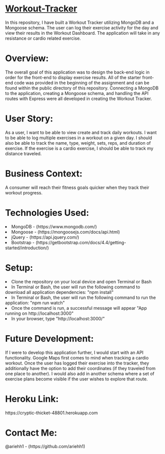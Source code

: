 # [Workout-Tracker](https://cryptic-thicket-48801.herokuapp.com)

In this repository, I have built a Workout Tracker utilizing MongoDB and a Mongoose schema. The user can log their exercise activity for the day and view their results in the Workout Dashboard. The application will take in any resistance or cardio related exercise.

<h1>Overview:</h1>
The overall goal of this application was to design the back-end logic in order for the front-end to display exercise results. All of the starter front-end code was provided in the beginning of the assignment and can be found within the public directory of this repository. Connecting a MongoDB to the application, creating a Mongoose schema, and handling the API routes with Express were all developed in creating the Workout Tracker.

<h1>User Story:</h1>
As a user, I want to be able to view create and track daily workouts. I want to be able to log multiple exercises in a workout on a given day. I should also be able to track the name, type, weight, sets, reps, and duration of exercise. If the exercise is a cardio exercise, I should be able to track my distance traveled.

<h1>Business Context:</h1>
A consumer will reach their fitness goals quicker when they track their workout progress.

<h1>Technologies Used:</h1>
<li>MongoDB - (https://www.mongodb.com/)</li>
<li>Mongoose - (https://mongoosejs.com/docs/api.html)</li>
<li>jQuery - (https://api.jquery.com/)</li>
<li>Bootstrap - (https://getbootstrap.com/docs/4.4/getting-started/introduction/)</li>

<h1>Setup:</h1>
<li>Clone the repository on your local device and open Terminal or Bash</li>
<li>In Terminal or Bash, the user will run the following command to download all application dependencies: "npm install"</li>
<li>In Terminal or Bash, the user will run the following command to run the application: "npm run watch"</li>
<li>Once the command is run, a successful message will appear "App running on http://localhost:3000"</li>
<li>In your browser, type "http://localhost:3000/"</li>

<h1>Future Development:</h1>
If I were to develop this application further, I would start with an API functionality. Google Maps first comes to mind when tracking a cardio workout. Once the user has logged their exercise into the tracker, they additionally have the option to add their coordinates (if they traveled from one place to another). I would also add in another schema where a set of exercise plans become visible if the user wishes to explore that route.

<h1>Heroku Link:</h1>
https://cryptic-thicket-48801.herokuapp.com

<h1>Contact Me:</h1>
@ariehh1 - (https://github.com/ariehh1)
